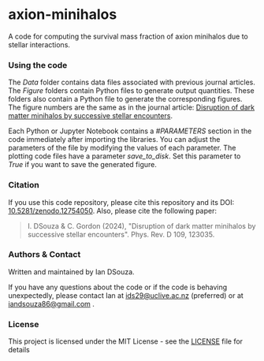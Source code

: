 # axion-minihalos
A code for computing the survival mass fraction of axion minihalos due to stellar interactions.

### Using the code

The _Data_ folder contains data files associated with previous journal articles. The _Figure_ folders contain Python files to generate output quantities. These folders also contain a Python file to generate the corresponding figures. The figure numbers are the same as in the journal article: [Disruption of dark matter minihalos by successive stellar encounters](https://doi.org/10.1103/PhysRevD.109.123035).

Each Python or Jupyter Notebook contains a _#PARAMETERS_ section in the code immediately after importing the libraries. You can adjust the parameters of the file by modifying the values of each parameter. The plotting code files have a parameter _save_to_disk_. Set this parameter to _True_ if you want to save the generated figure.

### Citation

If you use this code repository, please cite this repository and its DOI: [10.5281/zenodo.12754050](https://doi.org/10.5281/zenodo.12754050).
Also, please cite the following paper:
> I. DSouza & C. Gordon (2024), "Disruption of dark matter minihalos by successive stellar encounters". Phys. Rev. D 109, 123035.

### Authors & Contact

Written and maintained by Ian DSouza.

If you have any questions about the code or if the code is behaving unexpectedly, please contact Ian at ids29@uclive.ac.nz (preferred) or at iandsouza86@gmail.com .

### License

This project is licensed under the MIT License - see the [LICENSE](LICENSE) file for details
